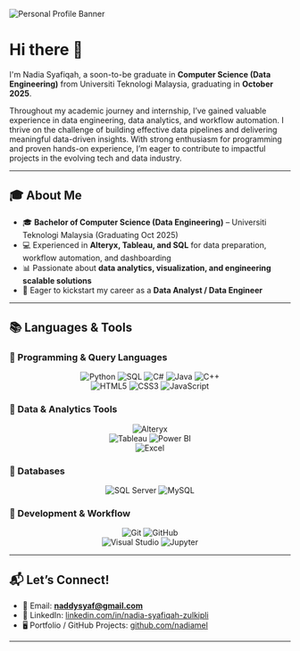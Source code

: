![Personal Profile Banner](https://github.com/nadiamel/nadiamel/assets/87573002/23da8c31-30a1-4ce7-a3f0-b7b10c48921e)

# Hi there 👋  
I'm Nadia Syafiqah, a soon-to-be graduate in **Computer Science (Data Engineering)** from Universiti Teknologi Malaysia, graduating in **October 2025**.  

Throughout my academic journey and internship, I’ve gained valuable experience in data engineering, data analytics, and workflow automation. I thrive on the challenge of building effective data pipelines and delivering meaningful data-driven insights. With strong enthusiasm for programming and proven hands-on experience, I’m eager to contribute to impactful projects in the evolving tech and data industry.  

---

## 🎓 About Me  

- 🎓 **Bachelor of Computer Science (Data Engineering)** – Universiti Teknologi Malaysia (Graduating Oct 2025)  
- 💻 Experienced in **Alteryx, Tableau, and SQL** for data preparation, workflow automation, and dashboarding  
- 📊 Passionate about **data analytics, visualization, and engineering scalable solutions**  
- 🚀 Eager to kickstart my career as a **Data Analyst / Data Engineer**  

---

## 📚 Languages & Tools  

### 🔹 Programming & Query Languages  
<div align="center">
  
![Python](https://img.shields.io/badge/Python-3776AB?style=for-the-badge&logo=python&logoColor=white)  ![SQL](https://img.shields.io/badge/SQL-003B57?style=for-the-badge&logo=database&logoColor=white)  ![C#](https://img.shields.io/badge/C%23-239120?style=for-the-badge&logo=c-sharp&logoColor=white)  ![Java](https://img.shields.io/badge/Java-ED8B00?style=for-the-badge&logo=openjdk&logoColor=white)  ![C++](https://img.shields.io/badge/C++-00599C?style=for-the-badge&logo=c%2B%2B&logoColor=white)  
![HTML5](https://img.shields.io/badge/HTML5-E34F26?style=for-the-badge&logo=html5&logoColor=white)  ![CSS3](https://img.shields.io/badge/CSS3-1572B6?style=for-the-badge&logo=css3&logoColor=white)  ![JavaScript](https://img.shields.io/badge/JavaScript-F7DF1E?style=for-the-badge&logo=javascript&logoColor=black)  
  
</div>

### 🔹 Data & Analytics Tools  
<div align="center">
  
![Alteryx](https://img.shields.io/badge/Alteryx-0076C6?style=for-the-badge&logo=alteryx&logoColor=white)  
![Tableau](https://img.shields.io/badge/Tableau-E97627?style=for-the-badge&logo=tableau&logoColor=white)  ![Power BI](https://img.shields.io/badge/PowerBI-F2C811?style=for-the-badge&logo=power-bi&logoColor=black)  
![Excel](https://img.shields.io/badge/Excel-217346?style=for-the-badge&logo=microsoft-excel&logoColor=white)  

</div>

### 🔹 Databases  
<div align="center">
  
![SQL Server](https://img.shields.io/badge/SQL%20Server-CC2927?style=for-the-badge&logo=microsoftsqlserver&logoColor=white)  ![MySQL](https://img.shields.io/badge/MySQL-4479A1?style=for-the-badge&logo=mysql&logoColor=white) 

</div>

### 🔹 Development & Workflow  
<div align="center">
  
![Git](https://img.shields.io/badge/Git-F05032?style=for-the-badge&logo=git&logoColor=white)  ![GitHub](https://img.shields.io/badge/GitHub-181717?style=for-the-badge&logo=github&logoColor=white)  
![Visual Studio](https://img.shields.io/badge/Visual%20Studio-5C2D91?style=for-the-badge&logo=visual-studio&logoColor=white)  ![Jupyter](https://img.shields.io/badge/Jupyter-F37626?style=for-the-badge&logo=jupyter&logoColor=white)


</div>


---

## 📬 Let’s Connect!  

- 📧 Email: **naddysyaf@gmail.com**  
- 💼 LinkedIn: [linkedin.com/in/nadia-syafiqah-zulkipli](https://www.linkedin.com/in/nadia-syafiqah-zulkipli)  
- 🖥️ Portfolio / GitHub Projects: [github.com/nadiamel](https://github.com/nadiamel)  

---
